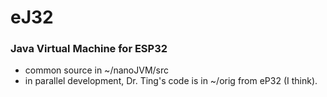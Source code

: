 # eJ32
### Java Virtual Machine for ESP32
* common source in ~/nanoJVM/src
* in parallel development, Dr. Ting's code is in ~/orig from eP32 (I think).
